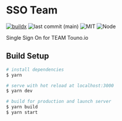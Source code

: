 # SSO Team
[![buildx](https://github.com/touno-io/sso-team/actions/workflows/buildx.yml/badge.svg?branch=main)](https://github.com/touno-io/sso-team/actions/workflows/buildx.yml)
![last commit (main)](https://img.shields.io/github/last-commit/touno-io/line-notice/main.svg?style=flat-square)
![MIT](https://img.shields.io/dub/l/vibe-d.svg?style=flat-square)
![Node](https://img.shields.io/badge/node-apline-green?style=flat-square)

Single Sign On for TEAM Touno.io

## Build Setup

```bash
# install dependencies
$ yarn

# serve with hot reload at localhost:3000
$ yarn dev

# build for production and launch server
$ yarn build
$ yarn start
```
